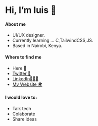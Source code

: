 # Hi, I’m luis 👋

#### About me

- UI/UX designer.
- Currently learning ... C,TailwindCSS,JS.
- Based in Nairobi, Kenya.

#### Where to find me

- Here 📍
- [Twitter 🦜](https://twitter.com/howinsr)
- [LinkedIn🧑🏽‍💻](https://www.linkedin.com/in/luismaina/)
- [My Website 🌍](https://luishowin.space/)


#### I would love to:

- Talk tech
- Colaborate
- Share ideas
